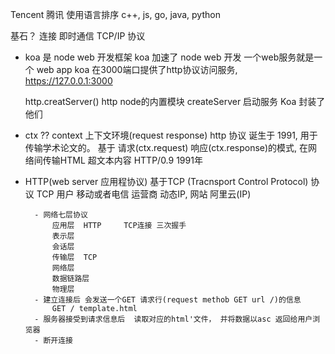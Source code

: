 Tencent 腾讯 
使用语言排序
c++, js, go, java, python

基石？ 
连接  即时通信  TCP/IP 协议
- koa 是 node web 开发框架
    koa 加速了 node web 开发 一个web服务就是一个 web app
    koa 在3000端口提供了http协议访问服务, 
    https://127.0.0.1:3000 

    http.creatServer()
    http node的内置模块  createServer 启动服务
    Koa 封装了他们

-  ctx ?? context 上下文环境(request response)
    http 协议 诞生于 1991, 用于传输学术论文的。
    基于  请求(ctx.request)  响应(ctx.response)的模式, 在网络间传输HTML
    超文本内容  HTTP/0.9 1991年

- HTTP(web server 应用程协议) 基于TCP (Tracnsport Control Protocol) 协议
    TCP 用户 移动或者电信 运营商 动态IP, 网站 阿里云(IP)

        - 网络七层协议 
            应用层  HTTP     TCP连接 三次握手
            表示层
            会话层
            传输层  TCP
            网络层
            数据链路层
            物理层
        - 建立连接后 会发送一个GET 请求行(request methob GET url /)的信息
            GET / template.html
        - 服务器接受到请求信息后  读取对应的html'文件， 并将数据以asc 返回给用户浏览器
        - 断开连接